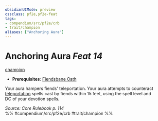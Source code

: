 ```yaml
---
obsidianUIMode: preview
cssclass: pf2e,pf2e-feat
tags:
- compendium/src/pf2e/crb
- trait/champion
aliases: ["Anchoring Aura"]
---
```

# Anchoring Aura  *Feat 14*  
[champion](rules/traits/champion.md)  

- **Prerequisites**: [Fiendsbane Oath](compendium/feats/fiendsbane-oath.md)

Your aura hampers fiends' teleportation. Your aura attempts to counteract [teleportation](rules/traits/teleportation.md) spells cast by fiends within 15 feet, using the spell level and DC of your devotion spells.

*Source: Core Rulebook p. 114*  
%% #compendium/src/pf2e/crb #trait/champion %%